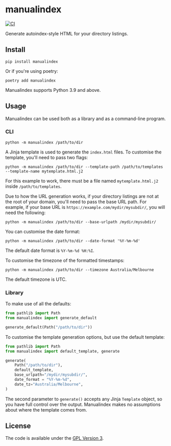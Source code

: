 # manualindex

[![CI](https://github.com/djmattyg007/manualindex/actions/workflows/ci.yml/badge.svg?branch=main)](https://github.com/djmattyg007/manualindex/actions/workflows/ci.yml)

Generate autoindex-style HTML for your directory listings.

## Install

```shell
pip install manualindex
```

Or if you're using poetry:

```shell
poetry add manualindex
```

Manualindex supports Python 3.9 and above. 

## Usage

Manualindex can be used both as a library and as a command-line program.

### CLI

```shell
python -m manualindex /path/to/dir
```

A Jinja template is used to generate the `index.html` files. To customise the template, you'll need to pass two flags:

```shell
python -m manualindex /path/to/dir --template-path /path/to/templates --template-name mytemplate.html.j2
```

For this example to work, there must be a file named `mytemplate.html.j2` inside `/path/to/templates`.

Due to how the URL generation works, if your directory listings are not at the root of your domain, you'll need to pass
the base URL path. For example, if your base URL is `https://example.com/mydir/mysubdir/`, you will need the following:

```shell
python -m manualindex /path/to/dir --base-urlpath /mydir/mysubdir/
```

You can customise the date format:

```shell
python -m manualindex /path/to/dir --date-format '%Y-%m-%d'
```

The default date format is `%Y-%m-%d %H:%I`.

To customise the timezone of the formatted timestamps:

```shell
python -m manualindex /path/to/dir --timezone Australia/Melbourne
```

The default timezone is UTC.

### Library

To make use of all the defaults:

```python
from pathlib import Path
from manualindex import generate_default

generate_default(Path("/path/to/dir"))
```

To customise the template generation options, but use the default template:

```python
from pathlib import Path
from manualindex import default_template, generate

generate(
    Path("/path/to/dir"),
    default_template,
    base_urlpath="/mydir/mysubdir/",
    date_format = "%Y-%m-%d",
    date_tz="Australia/Melbourne",
)
```

The second parameter to `generate()` accepts any Jinja `Template` object, so you have full control over the output.
Manualindex makes no assumptions about where the template comes from.

## License

The code is available under the [GPL Version 3](LICENSE.txt).
